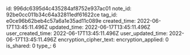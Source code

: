 id: 996dc6395d4c435284af8752e937ac01
note_id: 92be0cc011b34c64a32811edf61622ce
tag_id: e0ce96b62beb4c57a6a1e35ad11c089e
created_time: 2022-06-17T13:45:11.496Z
updated_time: 2022-06-17T13:45:11.496Z
user_created_time: 2022-06-17T13:45:11.496Z
user_updated_time: 2022-06-17T13:45:11.496Z
encryption_cipher_text: 
encryption_applied: 0
is_shared: 0
type_: 6